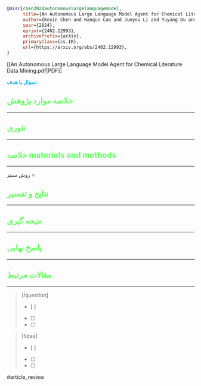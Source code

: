 
```bibtex
@misc{chen2024autonomouslargelanguagemodel,
      title={An Autonomous Large Language Model Agent for Chemical Literature Data Mining}, 
      author={Kexin Chen and Hanqun Cao and Junyou Li and Yuyang Du and Menghao Guo and Xin Zeng and Lanqing Li and Jiezhong Qiu and Pheng Ann Heng and Guangyong Chen},
      year={2024},
      eprint={2402.12993},
      archivePrefix={arXiv},
      primaryClass={cs.IR},
      url={https://arxiv.org/abs/2402.12993}, 
}

```

[[An Autonomous Large Language Model Agent for Chemical Literature Data Mining.pdf|PDF]]

**<span style="color:#00b0f0">سوال یا هدف:</span>**



## <span style="color:#64ff61">خلاصه موارد پژوهش</span>
---

## <span style="color:#64ff61">تئوری</span>
---



## <span style="color:#64ff61">خلاصه materials and methods</span>
---

روش سنتز = 



## <span style="color:#64ff61"> نتایج و تفسیر</span>
---



## <span style="color:#64ff61">نتیجه گیری</span>
---



## <span style="color:#64ff61">پاسخ نهایی</span>
---




## <span style="color:#64ff61">مقالات مرتبط</span>
---





> [!question] 
>- [ ] 
>- [ ]  
>- [ ] 


> [!idea] 
> - [ ] 
>- [ ] 
>- [ ] 



#article_review
